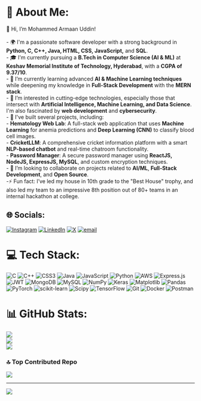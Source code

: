# 💫 About Me:
👋 Hi, I’m Mohammed Armaan Uddin!<br><br>- 🌍 I'm a passionate software developer with a strong background in **Python, C, C++, Java, HTML, CSS, JavaScript,** and **SQL**.<br>- 🎓 I'm currently pursuing a **B.Tech in Computer Science (AI & ML)** at **Keshav Memorial Institute of Technology, Hyderabad**, with a **CGPA of 9.37/10**.<br>- 🌱 I’m currently learning advanced **AI & Machine Learning techniques** while deepening my knowledge in **Full-Stack Development** with the **MERN stack**.<br>- 👀 I’m interested in cutting-edge technologies, especially those that intersect with **Artificial Intelligence, Machine Learning, and Data Science**. I'm also fascinated by **web development** and **cybersecurity**.<br>- 💼 I've built several projects, including:<br>  - **Hematology Web Lab**: A full-stack web application that uses **Machine Learning** for anemia predictions and **Deep Learning (CNN)** to classify blood cell images.<br>  - **CricketLLM**: A comprehensive cricket information platform with a smart **NLP-based chatbot** and real-time chatroom functionality.<br>  - **Password Manager**: A secure password manager using **ReactJS, NodeJS, ExpressJS, MySQL**, and custom encryption techniques.<br>- 💞️ I’m looking to collaborate on projects related to **AI/ML**, **Full-Stack Development**, and **Open Source**.<br>-⚡ Fun fact: I’ve led my house in 10th grade to the "Best House" trophy, and also led my team to an impressive 8th position out of 80+ teams in an internal hackathon at college.<br>


## 🌐 Socials:
[![Instagram](https://img.shields.io/badge/Instagram-%23E4405F.svg?logo=Instagram&logoColor=white)](https://instagram.com/armaan.016) [![LinkedIn](https://img.shields.io/badge/LinkedIn-%230077B5.svg?logo=linkedin&logoColor=white)](https://linkedin.com/in/mohammedarmaanuddin) [![X](https://img.shields.io/badge/X-black.svg?logo=X&logoColor=white)](https://x.com/AAA001166) [![email](https://img.shields.io/badge/Email-D14836?logo=gmail&logoColor=white)](mailto:armaanuddin0016@gmail.com) 

# 💻 Tech Stack:
![C](https://img.shields.io/badge/c-%2300599C.svg?style=for-the-badge&logo=c&logoColor=white) ![C++](https://img.shields.io/badge/c++-%2300599C.svg?style=for-the-badge&logo=c%2B%2B&logoColor=white) ![CSS3](https://img.shields.io/badge/css3-%231572B6.svg?style=for-the-badge&logo=css3&logoColor=white) ![Java](https://img.shields.io/badge/java-%23ED8B00.svg?style=for-the-badge&logo=openjdk&logoColor=white) ![JavaScript](https://img.shields.io/badge/javascript-%23323330.svg?style=for-the-badge&logo=javascript&logoColor=%23F7DF1E) ![Python](https://img.shields.io/badge/python-3670A0?style=for-the-badge&logo=python&logoColor=ffdd54) ![AWS](https://img.shields.io/badge/AWS-%23FF9900.svg?style=for-the-badge&logo=amazon-aws&logoColor=white) ![Express.js](https://img.shields.io/badge/express.js-%23404d59.svg?style=for-the-badge&logo=express&logoColor=%2361DAFB) ![JWT](https://img.shields.io/badge/JWT-black?style=for-the-badge&logo=JSON%20web%20tokens) ![MongoDB](https://img.shields.io/badge/MongoDB-%234ea94b.svg?style=for-the-badge&logo=mongodb&logoColor=white) ![MySQL](https://img.shields.io/badge/mysql-4479A1.svg?style=for-the-badge&logo=mysql&logoColor=white) ![NumPy](https://img.shields.io/badge/numpy-%23013243.svg?style=for-the-badge&logo=numpy&logoColor=white) ![Keras](https://img.shields.io/badge/Keras-%23D00000.svg?style=for-the-badge&logo=Keras&logoColor=white) ![Matplotlib](https://img.shields.io/badge/Matplotlib-%23ffffff.svg?style=for-the-badge&logo=Matplotlib&logoColor=black) ![Pandas](https://img.shields.io/badge/pandas-%23150458.svg?style=for-the-badge&logo=pandas&logoColor=white) ![PyTorch](https://img.shields.io/badge/PyTorch-%23EE4C2C.svg?style=for-the-badge&logo=PyTorch&logoColor=white) ![scikit-learn](https://img.shields.io/badge/scikit--learn-%23F7931E.svg?style=for-the-badge&logo=scikit-learn&logoColor=white) ![Scipy](https://img.shields.io/badge/SciPy-%230C55A5.svg?style=for-the-badge&logo=scipy&logoColor=%white) ![TensorFlow](https://img.shields.io/badge/TensorFlow-%23FF6F00.svg?style=for-the-badge&logo=TensorFlow&logoColor=white) ![Git](https://img.shields.io/badge/git-%23F05033.svg?style=for-the-badge&logo=git&logoColor=white) ![Docker](https://img.shields.io/badge/docker-%230db7ed.svg?style=for-the-badge&logo=docker&logoColor=white) ![Postman](https://img.shields.io/badge/Postman-FF6C37?style=for-the-badge&logo=postman&logoColor=white)
# 📊 GitHub Stats:
![](https://github-readme-stats.vercel.app/api?username=Armaan016&theme=dark&hide_border=false&include_all_commits=false&count_private=false)<br/>
![](https://github-readme-streak-stats.herokuapp.com/?user=Armaan016&theme=dark&hide_border=false)<br/>
![](https://github-readme-stats.vercel.app/api/top-langs/?username=Armaan016&theme=dark&hide_border=false&include_all_commits=false&count_private=false&layout=compact)

### 🔝 Top Contributed Repo
![](https://github-contributor-stats.vercel.app/api?username=Armaan016&limit=5&theme=dark&combine_all_yearly_contributions=true)

---
[![](https://visitcount.itsvg.in/api?id=Armaan016&icon=0&color=0)](https://visitcount.itsvg.in)

<!-- Proudly created with GPRM ( https://gprm.itsvg.in ) -->
